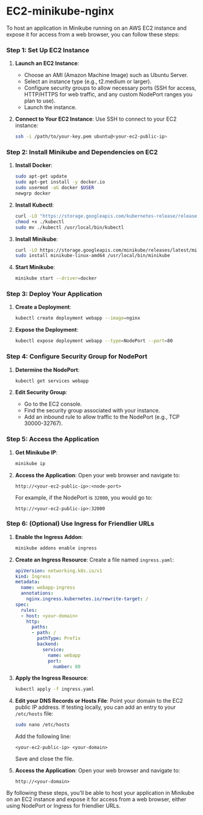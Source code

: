 # EC2-minikube-nginx

To host an application in Minikube running on an AWS EC2 instance and expose it for access from a web browser, you can follow these steps:

### Step 1: Set Up EC2 Instance
1. **Launch an EC2 Instance**:
    - Choose an AMI (Amazon Machine Image) such as Ubuntu Server.
    - Select an instance type (e.g., t2.medium or larger).
    - Configure security groups to allow necessary ports (SSH for access, HTTP/HTTPS for web traffic, and any custom NodePort ranges you plan to use).
    - Launch the instance.

2. **Connect to Your EC2 Instance**:
    Use SSH to connect to your EC2 instance:
    ```sh
    ssh -i /path/to/your-key.pem ubuntu@<your-ec2-public-ip>
    ```

### Step 2: Install Minikube and Dependencies on EC2
1. **Install Docker**:
    ```sh
    sudo apt-get update
    sudo apt-get install -y docker.io
    sudo usermod -aG docker $USER
    newgrp docker
    ```

2. **Install Kubectl**:
    ```sh
    curl -LO "https://storage.googleapis.com/kubernetes-release/release/$(curl -s https://storage.googleapis.com/kubernetes-release/release/stable.txt)/bin/linux/amd64/kubectl"
    chmod +x ./kubectl
    sudo mv ./kubectl /usr/local/bin/kubectl
    ```

3. **Install Minikube**:
    ```sh
    curl -LO https://storage.googleapis.com/minikube/releases/latest/minikube-linux-amd64
    sudo install minikube-linux-amd64 /usr/local/bin/minikube
    ```

4. **Start Minikube**:
    ```sh
    minikube start --driver=docker
    ```

### Step 3: Deploy Your Application
1. **Create a Deployment**:
    ```sh
    kubectl create deployment webapp --image=nginx
    ```

2. **Expose the Deployment**:
    ```sh
    kubectl expose deployment webapp --type=NodePort --port=80
    ```

### Step 4: Configure Security Group for NodePort
1. **Determine the NodePort**:
    ```sh
    kubectl get services webapp
    ```

2. **Edit Security Group**:
    - Go to the EC2 console.
    - Find the security group associated with your instance.
    - Add an inbound rule to allow traffic to the NodePort (e.g., TCP 30000-32767).

### Step 5: Access the Application
1. **Get Minikube IP**:
    ```sh
    minikube ip
    ```

2. **Access the Application**:
   Open your web browser and navigate to:
    ```
    http://<your-ec2-public-ip>:<node-port>
    ```
   For example, if the NodePort is `32000`, you would go to:
    ```
    http://<your-ec2-public-ip>:32000
    ```

### Step 6: (Optional) Use Ingress for Friendlier URLs
1. **Enable the Ingress Addon**:
    ```sh
    minikube addons enable ingress
    ```

2. **Create an Ingress Resource**:
   Create a file named `ingress.yaml`:
    ```yaml
    apiVersion: networking.k8s.io/v1
    kind: Ingress
    metadata:
      name: webapp-ingress
      annotations:
        nginx.ingress.kubernetes.io/rewrite-target: /
    spec:
      rules:
      - host: <your-domain>
        http:
          paths:
          - path: /
            pathType: Prefix
            backend:
              service:
                name: webapp
                port:
                  number: 80
    ```

3. **Apply the Ingress Resource**:
    ```sh
    kubectl apply -f ingress.yaml
    ```

4. **Edit your DNS Records or Hosts File**:
   Point your domain to the EC2 public IP address. If testing locally, you can add an entry to your `/etc/hosts` file:
    ```sh
    sudo nano /etc/hosts
    ```

   Add the following line:
    ```
    <your-ec2-public-ip> <your-domain>
    ```

   Save and close the file.

5. **Access the Application**:
   Open your web browser and navigate to:
    ```
    http://<your-domain>
    ```

By following these steps, you'll be able to host your application in Minikube on an EC2 instance and expose it for access from a web browser, either using NodePort or Ingress for friendlier URLs.

